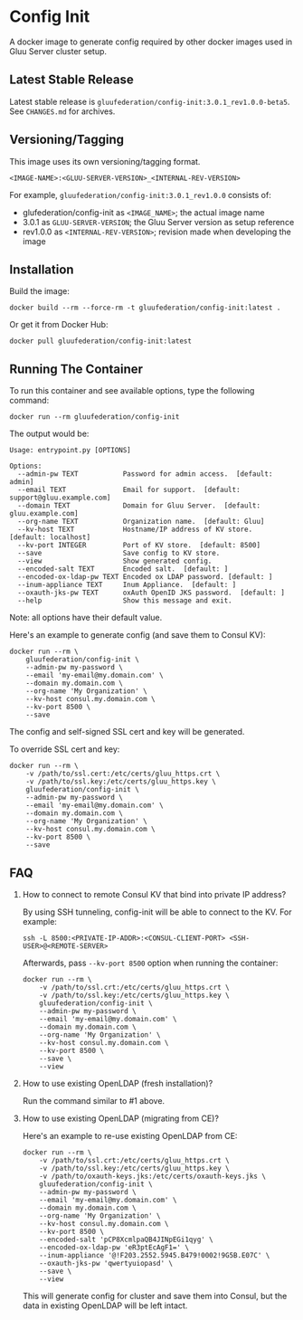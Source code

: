 # Config Init

A docker image to generate config required by other docker images used in Gluu Server cluster setup.

## Latest Stable Release

Latest stable release is `gluufederation/config-init:3.0.1_rev1.0.0-beta5`. See `CHANGES.md` for archives.

## Versioning/Tagging

This image uses its own versioning/tagging format.

    <IMAGE-NAME>:<GLUU-SERVER-VERSION>_<INTERNAL-REV-VERSION>

For example, `gluufederation/config-init:3.0.1_rev1.0.0` consists of:

- glufederation/config-init as `<IMAGE_NAME>`; the actual image name
- 3.0.1 as `GLUU-SERVER-VERSION`; the Gluu Server version as setup reference
- rev1.0.0 as `<INTERNAL-REV-VERSION>`; revision made when developing the image

## Installation

Build the image:

```
docker build --rm --force-rm -t gluufederation/config-init:latest .
```

Or get it from Docker Hub:

```
docker pull gluufederation/config-init:latest
```

## Running The Container

To run this container and see available options, type the following command:

```
docker run --rm gluufederation/config-init
```

The output would be:

```
Usage: entrypoint.py [OPTIONS]

Options:
  --admin-pw TEXT           Password for admin access.  [default: admin]
  --email TEXT              Email for support.  [default: support@gluu.example.com]
  --domain TEXT             Domain for Gluu Server.  [default: gluu.example.com]
  --org-name TEXT           Organization name.  [default: Gluu]
  --kv-host TEXT            Hostname/IP address of KV store.  [default: localhost]
  --kv-port INTEGER         Port of KV store.  [default: 8500]
  --save                    Save config to KV store.
  --view                    Show generated config.
  --encoded-salt TEXT       Encoded salt.  [default: ]
  --encoded-ox-ldap-pw TEXT Encoded ox LDAP password. [default: ]
  --inum-appliance TEXT     Inum Appliance.  [default: ]
  --oxauth-jks-pw TEXT      oxAuth OpenID JKS password.  [default: ]
  --help                    Show this message and exit.
```

Note: all options have their default value.

Here's an example to generate config (and save them to Consul KV):

```
docker run --rm \
    gluufederation/config-init \
    --admin-pw my-password \
    --email 'my-email@my.domain.com' \
    --domain my.domain.com \
    --org-name 'My Organization' \
    --kv-host consul.my.domain.com \
    --kv-port 8500 \
    --save
```

The config and self-signed SSL cert and key will be generated.

To override SSL cert and key:

```
docker run --rm \
    -v /path/to/ssl.cert:/etc/certs/gluu_https.crt \
    -v /path/to/ssl.key:/etc/certs/gluu_https.key \
    gluufederation/config-init \
    --admin-pw my-password \
    --email 'my-email@my.domain.com' \
    --domain my.domain.com \
    --org-name 'My Organization' \
    --kv-host consul.my.domain.com \
    --kv-port 8500 \
    --save
```

## FAQ

1.  How to connect to remote Consul KV that bind into private IP address?

    By using SSH tunneling, config-init will be able to connect to the KV.
    For example:

    ```
    ssh -L 8500:<PRIVATE-IP-ADDR>:<CONSUL-CLIENT-PORT> <SSH-USER>@<REMOTE-SERVER>
    ```

    Afterwards, pass `--kv-port 8500` option when running the container:

    ```
    docker run --rm \
        -v /path/to/ssl.crt:/etc/certs/gluu_https.crt \
        -v /path/to/ssl.key:/etc/certs/gluu_https.key \
        gluufederation/config-init \
        --admin-pw my-password \
        --email 'my-email@my.domain.com' \
        --domain my.domain.com \
        --org-name 'My Organization' \
        --kv-host consul.my.domain.com \
        --kv-port 8500 \
        --save \
        --view
    ```

2.  How to use existing OpenLDAP (fresh installation)?

    Run the command similar to #1 above.

3.  How to use existing OpenLDAP (migrating from CE)?

    Here's an example to re-use existing OpenLDAP from CE:

    ```
    docker run --rm \
        -v /path/to/ssl.crt:/etc/certs/gluu_https.crt \
        -v /path/to/ssl.key:/etc/certs/gluu_https.key \
        -v /path/to/oxauth-keys.jks:/etc/certs/oxauth-keys.jks \
        gluufederation/config-init \
        --admin-pw my-password \
        --email 'my-email@my.domain.com' \
        --domain my.domain.com \
        --org-name 'My Organization' \
        --kv-host consul.my.domain.com \
        --kv-port 8500 \
        --encoded-salt 'pCP8XcmlpaQB4JINpEGi1qyg' \
        --encoded-ox-ldap-pw 'eR3ptEcAgF1=' \
        --inum-appliance '@!F203.2552.5945.B479!0002!9G5B.E07C' \
        --oxauth-jks-pw 'qwertyuiopasd' \
        --save \
        --view
    ```

    This will generate config for cluster and save them into Consul, but the data in existing OpenLDAP will be left intact.
